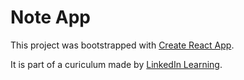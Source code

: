 # Note App

This project was bootstrapped with [Create React App](https://github.com/facebookincubator/create-react-app).

It is part of a curiculum made by [LinkedIn Learning](https://www.linkedin.com/learning/paths/become-a-react-developer).
